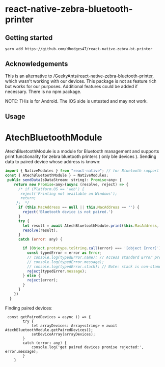 
# react-native-zebra-bluetooth-printer

## Getting started
```
yarn add https://github.com/dhodges47/react-native-zebra-bt-printer
```
## Acknowledgements

This is an alternative to /GeekyAnts/react-native-zebra-bluetooth-printer, which wasn't working with our devices.
This package is not as feature rich but works for our purposes. Additional features could be added if necessary.
There is no npm package.

NOTE: THis is for Android. The IOS side is untested and may not work.

## Usage

# AtechBluetoothModule

AtechBluetoothModule is a module for Bluetooth management and supports print functionality for zebra bluetooth printers ( only ble devices ). 
Sending data to paired device whose address is known:
```javascript
import { NativeModules } from "react-native"; // for Bluetooth support
const { AtechBluetoothModule } = NativeModules;
 public sendData(sDataStream: string): Promise<any> {
    return new Promise<any>(async (resolve, reject) => {
      /* if (Platform.OS == 'web') {
       reject('Printing not available on Windows');
       return;
     };  */
      if (this.MacAddress == null || this.MacAddress == '') {
        reject('Bluetooth device is not paired.')
      }
      try {
        let result = await AtechBluetoothModule.print(this.MacAddress, sDataStream);
        resolve(result);
      }
      catch (error: any) {

        if (Object.prototype.toString.call(error) === '[object Error]') {
          const typedError = error as Error;
          // console.log(typedError.name); // Access standard Error properties
          // console.log(typedError.message);
          // console.log(typedError.stack); // Note: stack is non-standard and may not be present in all environments
          reject(typedError.message);
        } else {
          reject(error);
        }
      }
    })
  }
```
Finding paired devices:
```
 const getPairedDevices = async () => {
        try {
            let arrayDevices: Array<string> = await AtechBluetoothModule.getPairedDevices();
            setDeviceArray(arrayDevices);
        }
        catch (error: any) {
            console.log('get paired devices promise rejected:', error.message);
        }
    }
```

  
